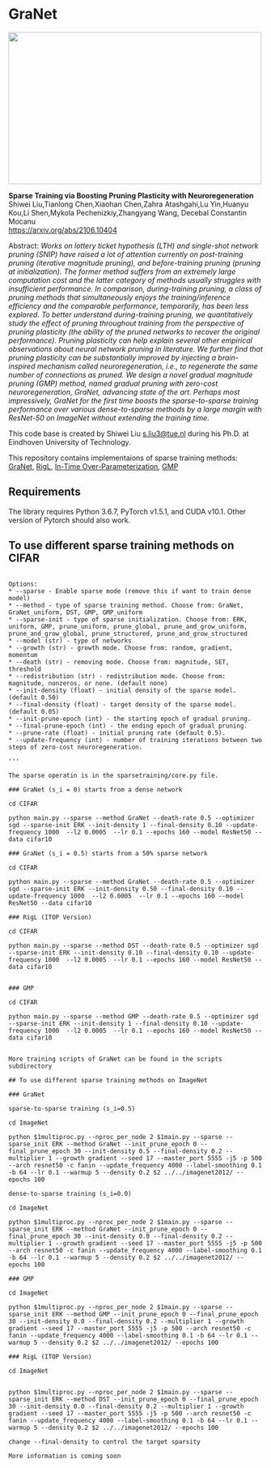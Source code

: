 # GraNet

<img src="https://github.com/Shiweiliuiiiiiii/GraNet/blob/main/GraNet_github.png" width="500" height="300">


**Sparse Training via Boosting Pruning Plasticity with Neuroregeneration**<br>
Shiwei Liu,Tianlong Chen,Xiaohan Chen,Zahra Atashgahi,Lu Yin,Huanyu Kou,Li Shen,Mykola Pechenizkiy,Zhangyang Wang, Decebal Constantin Mocanu<br>
https://arxiv.org/abs/2106.10404<br>

Abstract: *Works on lottery ticket hypothesis (LTH) and single-shot network pruning (SNIP) have raised a lot of attention currently on post-training pruning (iterative magnitude pruning), and before-training pruning (pruning at initialization). The former method suffers from an extremely large computation cost and the latter category of methods usually struggles with insufficient performance. In comparison, during-training pruning, a class of pruning methods that simultaneously enjoys the training/inference efficiency and the comparable performance, temporarily, has been less explored. To better understand during-training pruning, we quantitatively study the effect of pruning throughout training from the perspective of pruning plasticity (the ability of the pruned networks to recover the original performance). Pruning plasticity can help explain several other empirical observations about neural network pruning in literature. We further find that pruning plasticity can be substantially improved by injecting a brain-inspired mechanism called neuroregeneration, i.e., to regenerate the same number of connections as pruned. We design a novel gradual magnitude pruning (GMP) method, named gradual pruning with zero-cost neuroregeneration, GraNet, advancing state of the art. Perhaps most impressively, GraNet for the first time boosts the sparse-to-sparse training performance over various dense-to-sparse methods by a large margin with ResNet-50 on ImageNet without extending the training time.*


This code base is created by Shiwei Liu [s.liu3@tue.nl](mailto:s.liu3@tue.nl) during his Ph.D. at Eindhoven University of Technology.<br>

This repository contains implementaions of sparse training methods: [GraNet](https://arxiv.org/abs/2106.10404), [RigL](https://arxiv.org/abs/1911.11134), [In-Time Over-Parameterization](https://arxiv.org/abs/2102.02887), [GMP](https://arxiv.org/abs/1902.09574)

## Requirements 
The library requires Python 3.6.7, PyTorch v1.5.1, and CUDA v10.1. Other version of Pytorch should also work.

## To use different sparse training methods on CIFAR

```

Options:
* --sparse - Enable sparse mode (remove this if want to train dense model)
* --method - type of sparse training method. Choose from: GraNet, GraNet_uniform, DST, GMP, GMP_uniform
* --sparse-init - type of sparse initialization. Choose from: ERK, uniform, GMP, prune_uniform, prune_global, prune_and_grow_uniform, prune_and_grow_global, prune_structured, prune_and_grow_structured
* --model (str) - type of networks
* --growth (str) - growth mode. Choose from: random, gradient, momentum
* --death (str) - removing mode. Choose from: magnitude, SET, threshold
* --redistribution (str) - redistribution mode. Choose from: magnitude, nonzeros, or none. (default none)
* --init-density (float) - initial density of the sparse model. (default 0.50)
* --final-density (float) - target density of the sparse model. (default 0.05)
* --init-prune-epoch (int) - the starting epoch of gradual pruning.
* --final-prune-epoch (int) - the ending epoch of gradual pruning.
* --prune-rate (float) - initial pruning rate (default 0.5).
* --update-frequency (int) - number of training iterations between two steps of zero-cost neuroregeneration.

'''

The sparse operatin is in the sparsetraining/core.py file. 

### GraNet (s_i = 0) starts from a dense network

cd CIFAR

python main.py --sparse --method GraNet --death-rate 0.5 --optimizer sgd --sparse-init ERK --init-density 1 --final-density 0.10 --update-frequency 1000  --l2 0.0005  --lr 0.1 --epochs 160 --model ResNet50 --data cifar10  

### GraNet (s_i = 0.5) starts from a 50% sparse network

cd CIFAR

python main.py --sparse --method GraNet --death-rate 0.5 --optimizer sgd --sparse-init ERK --init-density 0.50 --final-density 0.10 --update-frequency 1000  --l2 0.0005  --lr 0.1 --epochs 160 --model ResNet50 --data cifar10  

### RigL (ITOP Version)

cd CIFAR

python main.py --sparse --method DST --death-rate 0.5 --optimizer sgd --sparse-init ERK --init-density 0.10 --final-density 0.10 --update-frequency 1000  --l2 0.0005  --lr 0.1 --epochs 160 --model ResNet50 --data cifar10  


### GMP 

cd CIFAR

python main.py --sparse --method GMP --death-rate 0.5 --optimizer sgd --sparse-init ERK --init-density 1 --final-density 0.10 --update-frequency 1000  --l2 0.0005  --lr 0.1 --epochs 160 --model ResNet50 --data cifar10  


More training scripts of GraNet can be found in the scripts subdirectory

## To use different sparse training methods on ImageNet

### GraNet 

sparse-to-sparse training (s_i=0.5)

cd ImageNet

python $1multiproc.py --nproc_per_node 2 $1main.py --sparse --sparse_init ERK --method GraNet --init_prune_epoch 0 --final_prune_epoch 30 --init-density 0.5 --final-density 0.2 --multiplier 1 --growth gradient --seed 17 --master_port 5555 -j5 -p 500 --arch resnet50 -c fanin --update_frequency 4000 --label-smoothing 0.1 -b 64 --lr 0.1 --warmup 5 --density 0.2 $2 ../../imagenet2012/ --epochs 100

dense-to-sparse training (s_i=0.0)

cd ImageNet

python $1multiproc.py --nproc_per_node 2 $1main.py --sparse --sparse_init ERK --method GraNet --init_prune_epoch 0 --final_prune_epoch 30 --init-density 0.0 --final-density 0.2 --multiplier 1 --growth gradient --seed 17 --master_port 5555 -j5 -p 500 --arch resnet50 -c fanin --update_frequency 4000 --label-smoothing 0.1 -b 64 --lr 0.1 --warmup 5 --density 0.2 $2 ../../imagenet2012/ --epochs 100

### GMP

cd ImageNet

python $1multiproc.py --nproc_per_node 2 $1main.py --sparse --sparse_init ERK --method GMP --init_prune_epoch 0 --final_prune_epoch 30 --init-density 0.0 --final-density 0.2 --multiplier 1 --growth gradient --seed 17 --master_port 5555 -j5 -p 500 --arch resnet50 -c fanin --update_frequency 4000 --label-smoothing 0.1 -b 64 --lr 0.1 --warmup 5 --density 0.2 $2 ../../imagenet2012/ --epochs 100

### RigL (ITOP Version)

cd ImageNet


python $1multiproc.py --nproc_per_node 2 $1main.py --sparse --sparse_init ERK --method DST --init_prune_epoch 0 --final_prune_epoch 30 --init-density 0.0 --final-density 0.2 --multiplier 1 --growth gradient --seed 17 --master_port 5555 -j5 -p 500 --arch resnet50 -c fanin --update_frequency 4000 --label-smoothing 0.1 -b 64 --lr 0.1 --warmup 5 --density 0.2 $2 ../../imagenet2012/ --epochs 100

change --final-density to control the target sparsity

More information is coming soon
